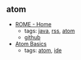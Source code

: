 atom 
---
* [ROME - Home](https://rometools.github.io/rome/)
    * tags: [java](../tags/java.md), [rss](../tags/rss.md), [atom](../tags/atom.md)
    * [github](https://github.com/rometools/rome)
* [Atom Basics](http://flight-manual.atom.io/getting-started/sections/atom-basics/)
    * tags: [atom](../tags/atom.md), [ide](../tags/ide.md)
